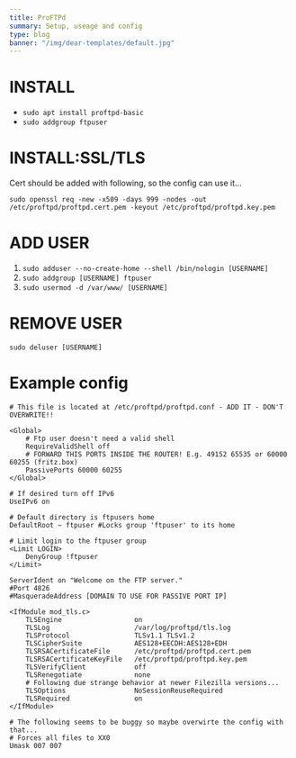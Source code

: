 ```yaml
---
title: ProFTPd
summary: Setup, useage and config
type: blog
banner: "/img/dear-templates/default.jpg"
---
```


# INSTALL #
* `sudo apt install proftpd-basic`
* `sudo addgroup ftpuser`

# INSTALL:SSL/TLS #
Cert should be added with following, so the config can use it...

`sudo openssl req -new -x509 -days 999 -nodes -out /etc/proftpd/proftpd.cert.pem -keyout /etc/proftpd/proftpd.key.pem`

# ADD USER #
1. `sudo adduser --no-create-home --shell /bin/nologin [USERNAME]`
2. `sudo addgroup [USERNAME] ftpuser`
3. `sudo usermod -d /var/www/ [USERNAME]`

# REMOVE USER #
`sudo deluser [USERNAME]`

# Example config #
```
# This file is located at /etc/proftpd/proftpd.conf - ADD IT - DON'T OVERWRITE!!

<Global>
    # Ftp user doesn't need a valid shell
    RequireValidShell off
    # FORWARD THIS PORTS INSIDE THE ROUTER! E.g. 49152 65535 or 60000 60255 (fritz.box)
    PassivePorts 60000 60255
</Global>

# If desired turn off IPv6
UseIPv6 on

# Default directory is ftpusers home
DefaultRoot ~ ftpuser #Locks group 'ftpuser' to its home

# Limit login to the ftpuser group
<Limit LOGIN>
    DenyGroup !ftpuser
</Limit>

ServerIdent on "Welcome on the FTP server."
#Port 4826
#MasqueradeAddress [DOMAIN TO USE FOR PASSIVE PORT IP]

<IfModule mod_tls.c>
    TLSEngine                  on
    TLSLog                     /var/log/proftpd/tls.log
    TLSProtocol                TLSv1.1 TLSv1.2
    TLSCipherSuite             AES128+EECDH:AES128+EDH
    TLSRSACertificateFile      /etc/proftpd/proftpd.cert.pem
    TLSRSACertificateKeyFile   /etc/proftpd/proftpd.key.pem
    TLSVerifyClient            off   
    TLSRenegotiate             none
    # Following due strange behavior at newer Filezilla versions...
    TLSOptions                 NoSessionReuseRequired
    TLSRequired                on
</IfModule>

# The following seems to be buggy so maybe overwirte the config with that...
# Forces all files to XX0
Umask 007 007
```
